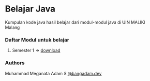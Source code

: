 # Belajar Java
Kumpulan kode java hasil belajar dari modul-modul java di UIN MALIKI Malang

### Daftar Modul untuk belajar 
1. Semester 1 => [download](https://www.dropbox.com/sh/dzwhyyyjwesjo25/AACTrx_KMnIGKbC0DAzz7fXza?dl=0)

### Authors
Muhammad Meganata Adam S [@bangadam.dev](https://instagram.com/bangadam.dev)
